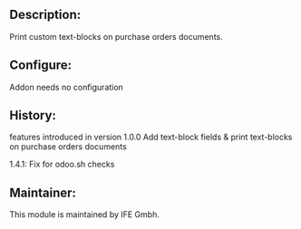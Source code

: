 ## Description:
Print custom text-blocks on purchase orders documents.

## Configure:
Addon needs no configuration

## History:

features introduced in version 1.0.0
Add  text-block fields  & print  text-blocks on purchase orders documents

1.4.1: Fix for odoo.sh checks

## Maintainer:
This module is maintained by IFE Gmbh.
